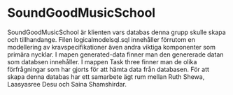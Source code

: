 # SoundGoodMusicSchool
SoundGoodMusicSchool är klienten vars databas denna grupp skulle skapa och tillhandange. Filen logicalmodelsql.sql innehåller förrutom en modellering av kravspecifikationer även andra viktiga komponenter som primära nycklar. I mapen generated-data finner man den genererade datan som databsen innehåller. I mappen Task three finner man de olika förfrågningar som har gjorts för att hämta data från databasen. För att skapa denna databas har ett samarbete ägt rum mellan Ruth Shewa, Laasyasree Desu och Saina Shamshirdar.

